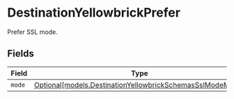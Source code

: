 # DestinationYellowbrickPrefer

Prefer SSL mode.


## Fields

| Field                                                                                                              | Type                                                                                                               | Required                                                                                                           | Description                                                                                                        |
| ------------------------------------------------------------------------------------------------------------------ | ------------------------------------------------------------------------------------------------------------------ | ------------------------------------------------------------------------------------------------------------------ | ------------------------------------------------------------------------------------------------------------------ |
| `mode`                                                                                                             | [Optional[models.DestinationYellowbrickSchemasSslModeMode]](../models/destinationyellowbrickschemassslmodemode.md) | :heavy_minus_sign:                                                                                                 | N/A                                                                                                                |